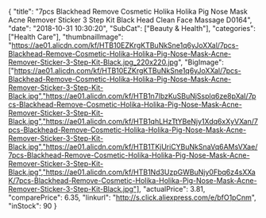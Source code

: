 {
	"title": "7pcs Blackhead Remove Cosmetic Holika Holika Pig Nose Mask Acne Remover Sticker 3 Step Kit Black Head Clean Face Massage D0164",
	"date": "2018-10-31 10:30:20",
	"SubCat": ["Beauty & Health"],
	"categories": ["Health Care"],
	"thumbnailImage": "https://ae01.alicdn.com/kf/HTB10EZKrgKTBuNkSne1q6yJoXXal/7pcs-Blackhead-Remove-Cosmetic-Holika-Holika-Pig-Nose-Mask-Acne-Remover-Sticker-3-Step-Kit-Black.jpg_220x220.jpg",
	"BigImage": ["https://ae01.alicdn.com/kf/HTB10EZKrgKTBuNkSne1q6yJoXXal/7pcs-Blackhead-Remove-Cosmetic-Holika-Holika-Pig-Nose-Mask-Acne-Remover-Sticker-3-Step-Kit-Black.jpg","https://ae01.alicdn.com/kf/HTB1n7lbzKuSBuNjSsplq6ze8pXaI/7pcs-Blackhead-Remove-Cosmetic-Holika-Holika-Pig-Nose-Mask-Acne-Remover-Sticker-3-Step-Kit-Black.jpg","https://ae01.alicdn.com/kf/HTB1qhLHzTtYBeNjy1Xdq6xXyVXan/7pcs-Blackhead-Remove-Cosmetic-Holika-Holika-Pig-Nose-Mask-Acne-Remover-Sticker-3-Step-Kit-Black.jpg","https://ae01.alicdn.com/kf/HTB1TKjUriCYBuNkSnaVq6AMsVXae/7pcs-Blackhead-Remove-Cosmetic-Holika-Holika-Pig-Nose-Mask-Acne-Remover-Sticker-3-Step-Kit-Black.jpg","https://ae01.alicdn.com/kf/HTB1Nd3UzpGWBuNjy0Fbq6z4sXXaK/7pcs-Blackhead-Remove-Cosmetic-Holika-Holika-Pig-Nose-Mask-Acne-Remover-Sticker-3-Step-Kit-Black.jpg"],
	"actualPrice": 3.81,
	"comparePrice": 6.35,
	"linkurl": "http://s.click.aliexpress.com/e/bfO1pCnm",
	"inStock": 90
}
